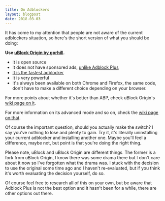 ```yaml
---
title: On Adblockers
layout: blogpost
date: 2018-03-03
---
```


It has come to my attention that people are not aware of the current adblockers
situation, so here's the short version of what you should be doing:

**Use [uBlock Origin by gorhill][ubo].**

[ubo]: https://github.com/gorhill/uBlock

- It is open source
- It does not have sponsored ads, [unlike Adblock Plus][abp-sponsored]
- [It is the fastest adblocker][ubo-performance]
- It is very powerful
- It's always been available on both Chrome and Firefox, the same code, don't
    have to make a different choice depending on your browser.

[abp-sponsored]: https://help.getadblock.com/support/solutions/articles/6000092027-why-does-adblock-allow-non-intrusive-ads-
[ubo-performance]: https://github.com/gorhill/uBlock#performance

For more points about whether it's better than ABP, check uBlock Origin's [wiki
page on it][ubo-vs-abp].

[ubo-vs-abp]: https://github.com/gorhill/uBlock/wiki/uBlock-vs.-ABP:-efficiency-compared

For more information on its advanced mode and so on, check the [wiki page on
that][ubo-advanced].

[ubo-advanced]: https://github.com/gorhill/uBlock/wiki/Blocking-mode

Of course the important question, should you actually make the switch?  I say
you've nothing to lose and plenty to gain.  Try it, it's literally uninstalling
your current adblocker and installing another one.  Maybe you'll feel a
difference, maybe not, but point is that you're doing the right thing.

Please note, uBlock and uBlock Origin are different things.  The former is a
fork from uBlock Origin, I know there was some drama there but I don't care
about it now so I've forgotten what the drama was.  I stuck with the decision to
use the original some time ago and I haven't re-evaluated, but if you think it's
worth evaluating the decision yourself, do so.

Of course feel free to research all of this on your own, but be aware that
Adblock Plus is not the best option and it hasn't been for a while, there are
other options out there.
